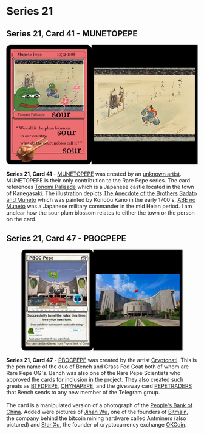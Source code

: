 # Series 21

## Series 21, Card 41 - MUNETOPEPE

![](<../../../.gitbook/assets/S21 C41 - MUNETOPEPE source and card.jpg>)

**Series 21, Card 41** - [MUNETOPEPE](https://pepe.wtf/asset/MUNETOPEPE) was created by an [unknown artist](https://pepe.wtf/artists/1HxpuXAdaWbGr81bRXE5GKKw3aPZxoxzBg). MUNETOPEPE is their only contribution to the Rare Pepe series. The card references [Tonomi Palisade](https://en.wikipedia.org/wiki/Tonomi\_Palisade) which is a Japanese castle located in the town of Kanegasaki. The illustration depicts [The Anecdote of the Brothers Sadato and Muneto](https://www.fukushima-museum.jp/abe-no-sadato-muneto/) which was painted by Konobu Kano in the early 1700's.  [ABE no Muneto](https://www.japanese-wiki-corpus.org/person/ABE%20no%20Muneto.html) was a Japanese military commander in the mid Heian period. I am unclear how the sour plum blossom relates to either the town or the person on the card.&#x20;

## Series 21, Card 47 - PBOCPEPE

<figure><img src="../../../.gitbook/assets/S21 C47 - PBOCPEPE card and source.jpg" alt=""><figcaption></figcaption></figure>

**Series 21, Card 47** - [PBOCPEPE](https://pepe.wtf/asset/PBOCPEPE) was created by the artist [Cryptonati](https://pepe.wtf/artists/Cryptonati). This is the pen name of the duo of Bench and Grass Fed Goat both of whom are Rare Pepe OG's. Bench was also one of the Rare Pepe Scientists who approved the cards for inclusion in the project. They also created such greats as [BTFDPEPE](https://pepe.wtf/asset/BTFDPEPE), [CHYNAPEPE](https://pepe.wtf/asset/CHYNAPEPE), and the giveaway card [PEPETRADERS](https://pepe.wtf/asset/PEPETRADERS) that Bench sends to any new member of the Telegram group. \
\
The card is a manipulated version of a photograph of the [People's Bank of China](https://en.wikipedia.org/wiki/People's\_Bank\_of\_China). Added were pictures of [Jihan Wu](https://en.wikipedia.org/wiki/Jihan\_Wu), one of the founders of [Bitmain](https://en.wikipedia.org/wiki/Bitmain), the company behind the bitcoin mining hardware called Antminers (also pictured) and [Star Xu](https://www.coindesk.com/tag/star-xu/), the founder of cryptocurrency exchange [OKCoin](https://www.okcoin.com/).

